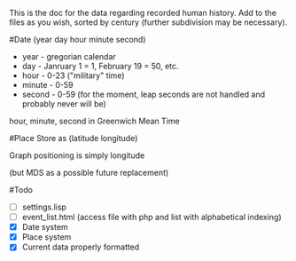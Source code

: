 This is the doc for the data regarding recorded human history.
Add to the files as you wish, sorted by century (further subdivision may be necessary).

#Date
(year day hour minute second)
- year - gregorian calendar
- day - Janruary 1 = 1, February 19 = 50, etc.
- hour - 0-23 ("military" time)
- minute - 0-59
- second - 0-59 (for the moment, leap seconds are not handled and probably never will be)

hour, minute, second in Greenwich Mean Time

#Place
Store as (latitude longitude)

Graph positioning is simply longitude

(but MDS as a possible future replacement)

#Todo
- [ ] settings.lisp
- [ ] event_list.html (access file with php and list with alphabetical indexing)
- [x] Date system
- [x] Place system
- [x] Current data properly formatted
